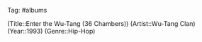 Tag: #albums

(Title::Enter the Wu-Tang (36 Chambers))
(Artist::Wu-Tang Clan)
(Year::1993)
(Genre::Hip-Hop)